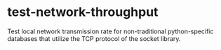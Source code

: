 # test-network-throughput
Test local network transmission rate for non-traditional python-specific databases that utilize the TCP protocol of the socket library.
